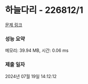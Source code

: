 # 하늘다리 - 226812/1 

[문제 링크](https://level.goorm.io/exam/226812/%ED%95%98%EB%8A%98%EB%8B%A4%EB%A6%AC/quiz/1) 

### 성능 요약

메모리: 39.94 MB, 시간: 0.06 ms

### 제출 일자

2024년 07월 19일 14:12:12


